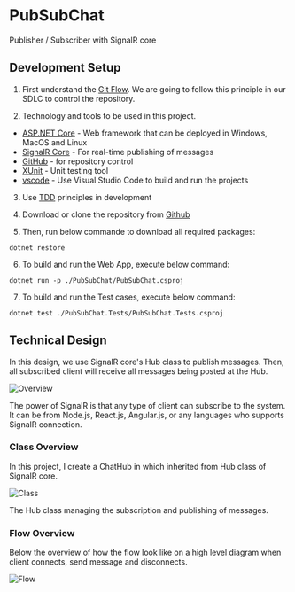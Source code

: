 # PubSubChat
Publisher / Subscriber with SignalR core

## Development Setup
1) First understand the [Git Flow][1]. We are going to follow this principle in our SDLC to control the repository.

[1]: https://datasift.github.io/gitflow/IntroducingGitFlow.html "Git Flow"

2) Technology and tools to be used in this project.

* [ASP.NET Core][1] - Web framework that can be deployed in Windows, MacOS and Linux
* [SignalR Core][2] - For real-time publishing of messages
* [GitHub][3] - for repository control
* [XUnit][4] - Unit testing tool
* [vscode][5] - Use Visual Studio Code to build and run the projects

[1]: https://docs.microsoft.com/en-us/aspnet/core/?view=aspnetcore-2.1 "ASP.Net Core"
[2]: https://docs.microsoft.com/en-us/aspnet/core/signalr/?view=aspnetcore-2.1 "SignalR"
[3]: https://www.github.com "Github"
[4]: https://docs.microsoft.com/en-us/dotnet/core/testing/unit-testing-with-dotnet-test "XUnit"
[5]: https://code.visualstudio.com/download "Visual Studio Code"

3) Use [TDD][1] principles in development

[1]: https://en.wikipedia.org/wiki/Test-driven_development "TDD"

4) Download or clone the repository from [Github](https://github.com/abcamitan/PubSubChat.git)

5) Then, run below commande to download all required packages:

~~~~
dotnet restore
~~~~

6) To build and run the Web App, execute below command:

~~~~
dotnet run -p ./PubSubChat/PubSubChat.csproj
~~~~

7) To build and run the Test cases, execute below command:

~~~~
dotnet test ./PubSubChat.Tests/PubSubChat.Tests.csproj
~~~~

## Technical Design

In this design, we use SignalR core's Hub class to publish messages. Then, all subscribed client will receive all messages being posted at the Hub.

![Overview](http://gdurl.com/bE2Z)

The power of SignalR is that any type of client can subscribe to the system. It can be from Node.js, React.js, Angular.js, or any languages who supports SignalR connection.

### Class Overview

In this project, I create a ChatHub in which inherited from Hub class of SignalR core.

![Class](http://gdurl.com/jmPa)

The Hub class managing the subscription and publishing of messages.

### Flow Overview

Below the overview of how the flow look like on a high level diagram when client connects, send message and disconnects. 

![Flow](http://gdurl.com/vVss)
